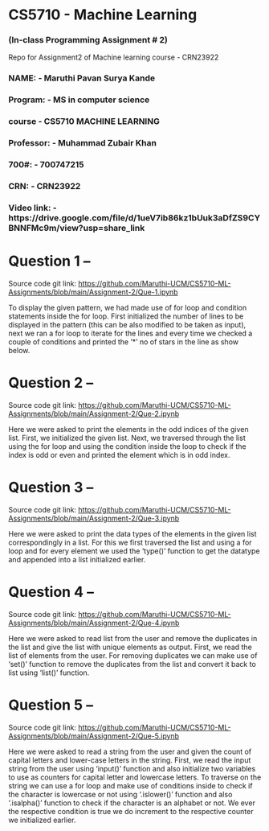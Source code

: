 # CS5710 - Machine Learning 
<h3> (In-class Programming Assignment # 2) </h3>
Repo for Assignment2 of Machine learning course - CRN23922



<h3>
NAME: - Maruthi Pavan Surya Kande
</h3>
<h3>
Program: - MS in computer science
</h3>
<h3>
course - CS5710 MACHINE LEARNING
</h3>
<h3>
Professor: - Muhammad Zubair Khan
</h3>
<h3>
700#: - 700747215
</h3>
<h3>
CRN: - CRN23922
</h3>
<h3>
Video link: - https://drive.google.com/file/d/1ueV7ib86kz1bUuk3aDfZS9CYBNNFMc9m/view?usp=share_link
</h3>


# Question 1 – 
Source code git link: https://github.com/Maruthi-UCM/CS5710-ML-Assignments/blob/main/Assignment-2/Que-1.ipynb

To display the given pattern, we had made use of for loop and condition statements inside the for loop.
First initialized the number of lines to be displayed in the pattern (this can be also modified to be taken as input), 
next we ran a for loop to iterate for the lines and every time we checked a couple of conditions and printed the ‘*’ no of stars in the line as show below.
 

# Question 2 – 
Source code git link: https://github.com/Maruthi-UCM/CS5710-ML-Assignments/blob/main/Assignment-2/Que-2.ipynb

Here we were asked to print the elements in the odd indices of the given list. 
First, we initialized the given list. Next, we traversed through the list using the for loop and using the condition inside the loop to check if the index is odd or even and printed the element which is in odd index. 

# Question 3 – 
Source code git link: https://github.com/Maruthi-UCM/CS5710-ML-Assignments/blob/main/Assignment-2/Que-3.ipynb

Here we were asked to print the data types of the elements in the given list correspondingly in a list.
For this we first traversed the list and using a for loop and for every element we used the ‘type()’ function to get the datatype and appended into a list initialized earlier.


# Question 4 – 
Source code git link: https://github.com/Maruthi-UCM/CS5710-ML-Assignments/blob/main/Assignment-2/Que-4.ipynb

Here we were asked to read list from the user and remove the duplicates in the list and give the list with unique elements as output. 
First, we read the list of elements from the user. For removing duplicates we can make use of ‘set()’ function to remove the duplicates from the list and convert it back to list using ‘list()’ function.

# Question 5 – 
Source code git link: https://github.com/Maruthi-UCM/CS5710-ML-Assignments/blob/main/Assignment-2/Que-5.ipynb
 
Here we were asked to read a string from the user and given the count of capital letters and lower-case letters in the string. 
First, we read the input string from the user using ‘input()’ function and also initialize two variables to use as counters for capital letter and lowercase letters.
To traverse on the string we can use a for loop and make use of conditions inside to check if the character is lowercase or not using ‘.islower()’ function and also ‘.isalpha()’ function to check if the character is an alphabet or not.
We ever the respective condition is true we do increment to the respective counter we initialized earlier.